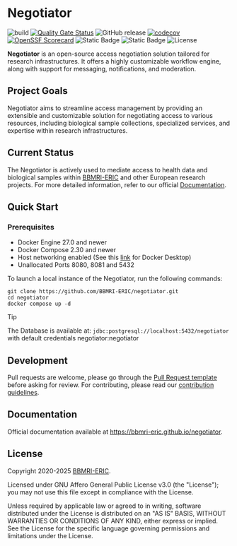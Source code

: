 # Negotiator

![build](https://github.com/BBMRI-ERIC/negotiator-v3/actions/workflows/CI.yml/badge.svg?)
[![Quality Gate Status](https://sonarcloud.io/api/project_badges/measure?project=BBMRI-ERIC_negotiator&metric=alert_status)](https://sonarcloud.io/summary/new_code?id=BBMRI-ERIC_negotiator)
![GitHub release](https://img.shields.io/github/v/release/BBMRI-ERIC/negotiator)
[![codecov](https://codecov.io/github/BBMRI-ERIC/negotiator/graph/badge.svg?token=YN9M34IM3S)](https://codecov.io/github/BBMRI-ERIC/negotiator)
[![OpenSSF Scorecard](https://api.scorecard.dev/projects/github.com/BBMRI-ERIC/negotiator/badge)](https://scorecard.dev/viewer/?uri=github.com/BBMRI-ERIC/negotiator)
![Static Badge](https://img.shields.io/badge/Java%20Code%20Style-Google-orange)
![Static Badge](https://img.shields.io/badge/Docker-bbmrieric%2Fnegotiator-blue)
![License](https://img.shields.io/github/license/BBMRI-ERIC/negotiator)

**Negotiator** is an open-source access negotiation solution tailored for research infrastructures. It offers a highly
customizable workflow engine, along with support for messaging, notifications, and moderation.

## Project Goals

Negotiator aims to streamline access management by providing an extensible and customizable solution for negotiating
access to various resources, including biological sample collections, specialized services, and expertise within
research infrastructures.

## Current Status

The Negotiator is actively used to mediate access to health data and biological samples
within [BBMRI-ERIC](bbmri-eric.eu) and other
European research projects. For more detailed information, refer to our
official [Documentation](https://bbmri-eric.github.io/negotiator).

## Quick Start

### Prerequisites

- Docker Engine 27.0 and newer
- Docker Compose 2.30 and newer
- Host networking enabled (See this [link](https://docs.docker.com/engine/network/drivers/host/) for Docker Desktop)
- Unallocated Ports 8080, 8081 and 5432

To launch a local instance of the Negotiator, run the following commands:
```shell
git clone https://github.com/BBMRI-ERIC/negotiator.git
cd negotiator
docker compose up -d
```


> [!TIP]
> The Database is available at: ``
jdbc:postgresql://localhost:5432/negotiator
``
> with default credentials negotiator:negotiator

## Development

Pull requests are welcome, please go through the [Pull Request template](.github/pull_request_template.md) before asking
for review.
For contributing, please read our [contribution guidelines](docs/contributing).

## Documentation

Official documentation available at https://bbmri-eric.github.io/negotiator.

## License

Copyright 2020-2025 [BBMRI-ERIC](https://bbmri-eric.eu).

Licensed under GNU Affero General Public License v3.0 (the "License");
you may not use this file except in compliance with the License.

Unless required by applicable law or agreed to in writing, software distributed under the License is
distributed on an "AS IS" BASIS, WITHOUT WARRANTIES OR CONDITIONS OF ANY KIND, either express or
implied. See the License for the specific language governing permissions and limitations under the
License.

